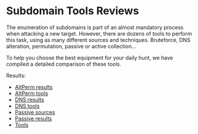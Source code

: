 
# Subdomain Tools Reviews


The enumeration of subdomains is part of an almost mandatory process when attacking a new target. However, there are dozens of tools to perform this task, using as many different sources and techniques. Bruteforce, DNS alteration, permutation, passive or active collection… 

To help you choose the best equipment for your daily hunt, we have compiled a detailed comparison of these tools.


Results:

* [AltPerm results](./AltPerm_results.html)
* [AltPerm tools](./AltPerm_tools.html)
* [DNS results](./DNS_results.html)
* [DNS tools](./DNS_tools.html)
* [Passive sources](./Passive_Sources.html)
* [Passive results](./Passive_results.html)
* [Tools](./Tools.html)
